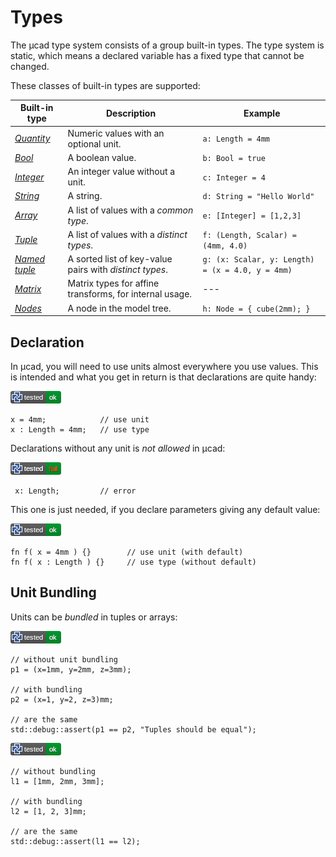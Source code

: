 # Types

The µcad type system consists of a group built-in types.
The type system is static, which means a declared variable has a fixed type that cannot be changed.

These classes of built-in types are supported:

| Built-in type                     | Description                                                   | Example                                          |
| --------------------------------- | ------------------------------------------------------------- | ------------------------------------------------ |
| [*Quantity*](quantity.md)         | Numeric values with an optional unit.                         | `a: Length = 4mm`                                | 
| [*Bool*](primitive_type.md)       | A boolean value.                                              | `b: Bool = true`                                 |
| [*Integer*](primitive_type.md)    | An integer value without a unit.                              | `c: Integer = 4`                                 |
| [*String*](string.md)             | A string.                                                     | `d: String = "Hello World"`                      |
| [*Array*](array.md)               | A list of values with a *common type*.                        | `e: [Integer] = [1,2,3]`                         |
| [*Tuple*](tuple.md)               | A list of values with a *distinct types*.                     | `f: (Length, Scalar) = (4mm, 4.0)`               |
| [*Named tuple*](named_tuples.md)  | A sorted list of key-value pairs with *distinct types*.       | `g: (x: Scalar, y: Length) = (x = 4.0, y = 4mm)` |
| [*Matrix*](matrix.md)             | Matrix types for affine transforms, for internal usage.       | ---                                              |
| [*Nodes*](nodes.md)               | A node in the model tree.                                     | `h: Node = { cube(2mm); }`                       |   



## Declaration

In µcad, you will need to use units almost everywhere you use values.
This is intended and what you get in return is that declarations are quite handy:

[![test](.test/types_def_vs_decl.png)](.test/types_def_vs_decl.log)

```µcad,types_def_vs_decl
x = 4mm;            // use unit
x : Length = 4mm;   // use type
```

Declarations without any unit is *not allowed* in µcad:

[![test](.test/types_no_declaration.png)](.test/types_no_declaration.log)

```µcad,types_no_declaration#fail
 x: Length;         // error
```

This one is just needed, if you declare parameters giving any default value:

[![test](.test/types_bundles_functions.png)](.test/types_bundles_functions.log)

```µcad,types_bundles_functions
fn f( x = 4mm ) {}        // use unit (with default)
fn f( x : Length ) {}     // use type (without default)
```


## Unit Bundling

Units can be *bundled* in tuples or arrays:

[![test](.test/unit_bundle_tuple.png)](.test/unit_bundle_tuple.log)

```µcad,unit_bundle_tuple
// without unit bundling
p1 = (x=1mm, y=2mm, z=3mm);

// with bundling
p2 = (x=1, y=2, z=3)mm;

// are the same
std::debug::assert(p1 == p2, "Tuples should be equal");
```

[![test](.test/unit_bundle_list.png)](.test/unit_bundle_list.log)

```µcad,unit_bundle_list
// without bundling
l1 = [1mm, 2mm, 3mm];

// with bundling
l2 = [1, 2, 3]mm;

// are the same
std::debug::assert(l1 == l2);
```


